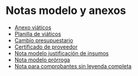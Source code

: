 # Notas modelo y anexos

- <a href="./anexoViaticos.pdf" target="_blank">Anexo viáticos</a>
- <a href="./planillaDeViaticos.pdf" target="_blank">Planilla de viáticos</a>
- <a href="./cambioPresupuestario.docx" target="_blank">Cambio presupuestario</a>
- <a href="./certificadodeProveedor.pdf" target="_blank">Certificado de proveedor</a>
- <a href="./notaModeloJustificacionDeInsumos.docx" target="_blank">Nota modelo justificación de insumos</a>
- <a href="./notaModeloProrroga.docx" target="_blank">Nota modelo prórroga</a>
- <a href="./notaParaComprobantesSinLeyendaCompleta.docx" target="_blank">Nota para comprobantes sin leyenda completa</a>
